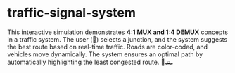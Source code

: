 # traffic-signal-system
This interactive simulation demonstrates **4:1 MUX and 1:4 DEMUX** concepts in a traffic system. The user (🚗) selects a junction, and the system suggests the best route based on real-time traffic. Roads are color-coded, and vehicles move dynamically. The system ensures an optimal path by automatically highlighting the least congested route. 🚦🛻
